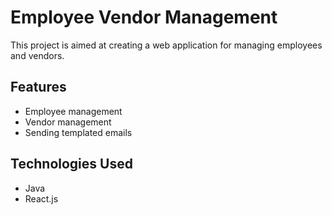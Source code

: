 # Employee Vendor Management

This project is aimed at creating a web application for managing employees and vendors.

## Features

- Employee management
- Vendor management
- Sending templated emails

## Technologies Used

- Java
- React.js
